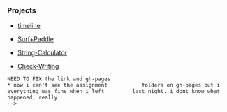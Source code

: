 ---
---

### Projects

* [timeline](https://github.com/GarrettGraham/TIY-Assignments/blob/gh-pages/Timeline/index.html)

* [Surf+Paddle]('')

* [String-Calculator](https://GarrettGraham.github.io/TIY-Assignments/blob/gh-pages/String-Calculator/js/main.js)

* [Check-Writing](https://GarrettGraham.github.io/TIY-Assignments/blob/gh-pages/Check-Writing/js/main.js)


<!------------------------------------->
    NEED TO FIX the link and gh-pages
    * now i can't see the assignment           folders on gh-pages but i               everything was fine when i left         last night. i dont know what             happened, really. 
    -->